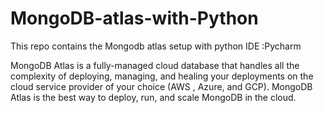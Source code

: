 # MongoDB-atlas-with-Python

This repo contains the Mongodb atlas setup with python 
IDE :Pycharm

MongoDB Atlas is a fully-managed cloud database that handles all the complexity of deploying, managing, and healing your deployments on the cloud service provider of your choice (AWS , Azure, and GCP). MongoDB Atlas is the best way to deploy, run, and scale MongoDB in the cloud.
